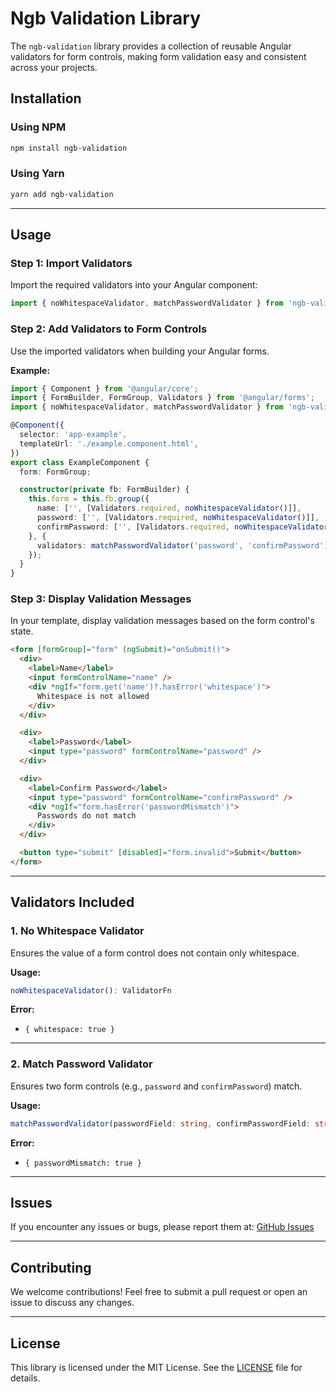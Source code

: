 # Ngb Validation Library

The `ngb-validation` library provides a collection of reusable Angular validators for form controls, making form validation easy and consistent across your projects.

## Installation

### Using NPM
```bash
npm install ngb-validation
```

### Using Yarn
```bash
yarn add ngb-validation
```

---

## Usage

### Step 1: Import Validators
Import the required validators into your Angular component:

```typescript
import { noWhitespaceValidator, matchPasswordValidator } from 'ngb-validation';
```

### Step 2: Add Validators to Form Controls
Use the imported validators when building your Angular forms.

**Example:**

```typescript
import { Component } from '@angular/core';
import { FormBuilder, FormGroup, Validators } from '@angular/forms';
import { noWhitespaceValidator, matchPasswordValidator } from 'ngb-validation';

@Component({
  selector: 'app-example',
  templateUrl: './example.component.html',
})
export class ExampleComponent {
  form: FormGroup;

  constructor(private fb: FormBuilder) {
    this.form = this.fb.group({
      name: ['', [Validators.required, noWhitespaceValidator()]],
      password: ['', [Validators.required, noWhitespaceValidator()]],
      confirmPassword: ['', [Validators.required, noWhitespaceValidator()]],
    }, {
      validators: matchPasswordValidator('password', 'confirmPassword'),
    });
  }
}
```

### Step 3: Display Validation Messages
In your template, display validation messages based on the form control's state.

```html
<form [formGroup]="form" (ngSubmit)="onSubmit()">
  <div>
    <label>Name</label>
    <input formControlName="name" />
    <div *ngIf="form.get('name')?.hasError('whitespace')">
      Whitespace is not allowed
    </div>
  </div>

  <div>
    <label>Password</label>
    <input type="password" formControlName="password" />
  </div>

  <div>
    <label>Confirm Password</label>
    <input type="password" formControlName="confirmPassword" />
    <div *ngIf="form.hasError('passwordMismatch')">
      Passwords do not match
    </div>
  </div>

  <button type="submit" [disabled]="form.invalid">Submit</button>
</form>
```

---

## Validators Included

### 1. **No Whitespace Validator**
Ensures the value of a form control does not contain only whitespace.

**Usage:**
```typescript
noWhitespaceValidator(): ValidatorFn
```

**Error:**
- `{ whitespace: true }`

---

### 2. **Match Password Validator**
Ensures two form controls (e.g., `password` and `confirmPassword`) match.

**Usage:**
```typescript
matchPasswordValidator(passwordField: string, confirmPasswordField: string): ValidatorFn
```

**Error:**
- `{ passwordMismatch: true }`

---

## Issues
If you encounter any issues or bugs, please report them at:
[GitHub Issues](https://github.com/Bansi23/ngb-validation/issues)

---

## Contributing
We welcome contributions! Feel free to submit a pull request or open an issue to discuss any changes.

---

## License
This library is licensed under the MIT License. See the [LICENSE](./LICENSE) file for details.

